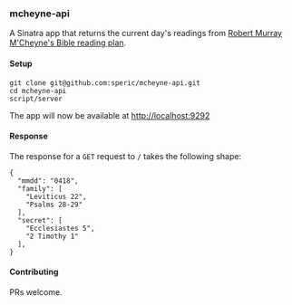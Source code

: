 ### mcheyne-api

A Sinatra app that returns the current day's readings from [Robert Murray M'Cheyne's Bible reading plan](http://hippocampusextensions.com/mcheyneplan/).

#### Setup
```
git clone git@github.com:speric/mcheyne-api.git
cd mcheyne-api
script/server
```

The app will now be available at [http://localhost:9292](http://localhost:9292)

#### Response
The response for a `GET` request to `/` takes the following shape:
```
{
  "mmdd": "0418",
  "family": [
    "Leviticus 22",
    "Psalms 28-29"
  ],
  "secret": [
    "Ecclesiastes 5",
    "2 Timothy 1"
  ],
}
```

#### Contributing
PRs welcome.
